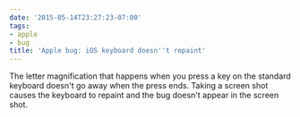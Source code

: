 ```yaml
---
date: '2015-05-14T23:27:23-07:00'
tags:
- apple
- bug
title: 'Apple bug: iOS keyboard doesn''t repaint'
---
```


The letter magnification that happens when you press a key on the standard keyboard doesn't go away when the press ends. Taking a screen shot causes the keyboard to repaint and the bug doesn't appear in the screen shot.

